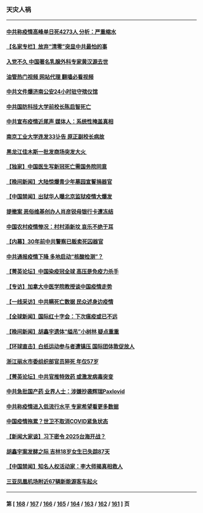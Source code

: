 ### 天灾人祸
---
#### [中共称疫情高峰单日死4273人 分析：严重缩水](../../pages/ncid280/n13921028.md?02030445) 
#### [【名家专栏】放弃“清零”突显中共最怕的事](../../pages/ncid280/n13919485.md?02030445) 
#### [入党不久 中国著名乳腺外科专家黄汉源去世](../../pages/ncid280/n13920807.md?02030445) 
#### [油管热门视频 网站代理 翻墙必看视频](http://138.2.39.72:81/youtube.html?epic-marker?02030445)
#### [中共文件爆济南公安24小时驻守殡仪馆](../../pages/ncid280/n13920553.md?02030445) 
#### [中共国防科技大学前校长陈启智死亡](../../pages/ncid280/n13920513.md?02030445) 
#### [中共宣布疫情近尾声 媒体人：系统性掩盖真相](../../pages/ncid280/n13920339.md?02030445) 
#### [南京工业大学连发33讣告 原正副校长病故](../../pages/ncid280/n13920334.md?02030445) 
#### [黑龙江佳木斯一批发商场突发大火 ](../../pages/ncid280/n13920238.md?02030445) 
#### [【独家】中国医生写新冠死亡需国务院同意](../../pages/ncid280/n13919948.md?02030445) 
#### [【晚间新闻】大陆惊爆青少年墓园宣誓捐器官](../../pages/ncid280/n13920075.md?02030445) 
#### [【中国禁闻】出狱华人曝北京监狱疫情大爆发](../../pages/ncid280/n13919597.md?02030445) 
#### [提撤案 恶俗维基创办人肖彦锐母银行卡遭冻结](../../pages/ncid280/n13919889.md?02030445) 
#### [中国农村疫情惨况：村村添新坟 哀乐不绝于耳](../../pages/ncid280/n13919534.md?02030445) 
#### [【内幕】30年前中共警察已贩卖死囚器官](../../pages/ncid280/n13919567.md?02030445) 
#### [中共通报疫情下降 多地启动“核酸检测”？](../../pages/ncid280/n13919572.md?02030445) 
#### [【菁英论坛】中国染疫冠全球 高压是免疫力杀手](../../pages/ncid280/n13919554.md?02030445) 
#### [【专访】加拿大中医学院教授谈中国疫情走势](../../pages/ncid280/n13919367.md?02030445) 
#### [【一线采访】中共瞒死亡数据 民众述身边疫情](../../pages/ncid280/n13919360.md?02030445) 
#### [【全球新闻】国际红十字会：下次瘟疫或已不远](../../pages/ncid280/n13919361.md?02030445) 
#### [【晚间新闻】胡鑫宇遗体“缢吊”小树林 疑点重重](../../pages/ncid280/n13919352.md?02030445) 
#### [【环球直击】白纸运动参与者遭镇压 国际团体敦促放人](../../pages/ncid280/n13918979.md?02030445) 
#### [浙江丽水市委组织部官员猝死 年仅57岁](../../pages/ncid280/n13919194.md?02030445) 
#### [【菁英论坛】中共官推特效药 或激发病毒突变](../../pages/ncid280/n13918982.md?02030445) 
#### [中共急批国产药 业界人士：涉嫌抄袭辉瑞Paxlovid](../../pages/ncid280/n13918868.md?02030445) 
#### [中共称疫情进入低流行水平 专家希望看更多数据](../../pages/ncid280/n13918708.md?02030445) 
#### [中国疫情拖累？世卫不取消COVID紧急状态](../../pages/ncid280/n13918852.md?02030445) 
#### [【新闻大家谈】习下密令 2025台海开战？](../../pages/ncid280/n13918835.md?02030445) 
#### [胡鑫宇案发酵之际 吉林18岁女生已失踪87天](../../pages/ncid280/n13918637.md?02030445) 
#### [【中国禁闻】知名人权活动家：李大师揭真相救人](../../pages/ncid280/n13918670.md?02030445) 
#### [三亚凤凰机场附近67辆新能源客车起火](../../pages/ncid280/n13918557.md?02030445) 

---
#### 第 [ [168](./168.md?02030445) / [167](./167.md?02030445) / [166](./166.md?02030445) / [165](./165.md?02030445) / [164](./164.md?02030445) / [163](./163.md?02030445) / [162](./162.md?02030445) / [161](./161.md?02030445) ] 页
